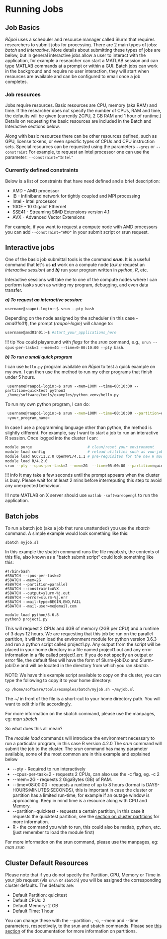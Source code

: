 # Running Jobs
## Job Basics

_Rāpoi_ uses a scheduler and resource manager called Slurm that requires researchers to submit jobs for processing.  There are 2 main types of jobs: _batch_ and _interactive_.  More details about submitting these types of jobs are below, but in general interactive jobs allow a user to interact with the application, for example a researcher can start a MATLAB session and can type MATLAB commands at a prompt or within a GUI.  Batch jobs can work in the background and require no user interaction, they will start when resources are available and can be configured to email once a job completes.

### Job resources

Jobs require resources.  Basic resources are CPU, memory (aka RAM) and time.  If the researcher does not specify the number of CPUs, RAM and time, the defaults will be given (currently 2CPU, 2 GB RAM and 1 hour of runtime.)  Details on requesting the basic resources are included in the Batch and Interactive sections below.

Along with basic resources there can be other resources defined, such as GPU, license tokens, or even specific types of CPUs and CPU instruction sets.  Special resources can be requested using the parameters `--gres` or `--constraint`  For example, to request an Intel processor one can use the parameter: `--constraint="Intel"`

### Currently defined constraints

Below is a list of constraints that have need defined and a brief description:

* AMD - AMD processor
* IB - Infiniband network for tightly coupled and MPI processing
* Intel - Intel processor
* 10GE - 10 Gigabit Ethernet
* SSE41 - Streaming SIMD Extensions version 4.1
* AVX - Advanced Vector Extensions

For example, if you want to request a compute node with AMD processors you can add `--constraint="AMD"` in your submit script or srun request.


## Interactive jobs

One of the basic job submittal tools is the command _**srun**_. It is a useful command that let's us _**a)**_ work on a compute node (_a.k.a_ request an _interactive_ _session_) and _**b)**_ run your program written in _python_, _R_, etc.


Interactive sessions will take me to one of the compute nodes where I can perform tasks such as writing my program, debugging, and even data transfer.

_**a) To request an interactive session:**_
```
username@raapoi-login:~$ srun --pty bash
```
Depending on the node assigned by the scheduler (in this case - _amd01n01_), the prompt (_raapoi-login_) will change to:

```bash
username@amd01n01:~$ #start_your_applications_here
```


!!! tip
    You could playaround with _flags_ for the _srun_ command, e.g., `srun --cpus-per-task=2 --mem=4G --time=0-00:10:00 --pty bash`. 


_**b) To run a small quick program**_


I can use `hello.py` program available on _Rāpoi_ to test a quick example on my own. I can then use the method to run my other programs that finish under 5 hours. 

```
 username@raapoi-login:~$ srun --mem=100M --time=00:10:00 --partition=quicktest python3 
 /home/software/tools/examples/python_venv/hello.py
```

To run my own python program, I can do: 

``` bash
 username@raapoi-login:~$ srun --mem=100M --time=00:10:00 --partition=quicktest python3 
 <your_program_name>
```


In case I use a programming language other than python, the method is slightly different. For example, say I want to start a job to run an interactive R session. Once logged into the cluster I can:

```bash
module purge                         # clean/reset your environment
module load config                   # reload utilities such as vuw-job-report
module load GCC/11.2.0 OpenMPI/4.1.1 # pre-requisites for the new R module
module load R/4.2.0
srun --pty --cpus-per-task=2 --mem=2G  --time=05:00:00 --partition=quicktest R
```


!!! info
    It may take a few seconds until the prompt appears when the cluster is busy. Please wait for at least 2 mins before interreputing this step to avoid any unexpected behaviour.
    
!!! note 
    MATLAB on X server should use `matlab -softwareopengl` to run the application.
    

## Batch jobs

To run a batch job (aka a job that runs unattended) you use the _sbatch_ command.  A simple example would look something like this:

`sbatch myjob.sl`

In this example the sbatch command runs the file myjob.sh, the contents of this file, also known as a "batch submit script" could look something like this:

```text
#!/bin/bash
#SBATCH --cpus-per-task=2
#SBATCH --mem=2G
#SBATCH --partition=parallel
#SBATCH --constraint=AVX
#SBATCH --output=slurm-%j.out
#SBATCH --error=slurm-%j.err
#SBATCH --mail-type=BEGIN,END,FAIL
#SBATCH --mail-user=me@email.com

module load python/3.6.8
python3 project1.py
```

This will request 2 CPUs and 4GB of memory (2GB per CPU) and a runtime of 3 days
12 hours.  We are requesting that this job be run on the parallel  partition, it
will then load the environment module for python version 3.6.3 and run a python
script called project1.py.  Any output from the script will be placed in your
home directory in a file named project1.out and any error information in a file called project1.err.  If you do not specify an output or error file, the default files will have the form of Slurm-jobID.o and Slurm-jobID.e and will be located in the directory from which you ran _sbatch_.

NOTE:  We have this example script available to copy on the cluster, you can type the following to copy it to your home directory:

`cp /home/software/tools/examples/batch/myjob.sh ~/myjob.sl`

The ~/ in front of the file is a short-cut to your home directory path.  You will want to edit this file accordingly.

For more information on the sbatch command, please use the manpages, eg: _man sbatch_


So what does this all mean?

The _module load_ commands will introduce the environment necessary to run a particular program, in this case R version 4.2.0
The _srun_ command will submit the job to the cluster.  The _srun_ command has many parameter available, some of the most common are in this example and explained below

* --pty - Required to run interactively
* --cpus-per-task=2 - requests 2 CPUs, can also use the -c flag, eg. -c 2
* --mem=2G - requests 2 GigaBytes (GB) of RAM.
* --time=08:00:00 - requests a runtime of up to 8 hours (format is DAYS-HOURS:MINUTES:SECONDS), this is important in case the cluster or partition has a limited run-time, for example if an outage window is approaching.  Keep in mind time is a resource along with CPU and Memory.  
* --partition=quicktest - requests a certain partition, in this case it requests the quicktest partition, see the [section on cluster partitions](partitions.md) for more information.
* R - the command you wish to run, this could also be matlab, python, etc. (just remember to load the module first)


For more information on the srun command, please use the manpages, eg: _man srun_



## Cluster Default Resources

Please note that if you do not specify the Partition, CPU, Memory or Time in your job request 
(via `srun` or `sbatch`)
you will be assigned the corresponding cluster defaults.
The defaults are:

* Default Partition: quicktest
* Default CPUs: 2
* Default Memory: 2 GB
* Default Time: 1 hour

You can change these with the --partition , -c, --mem and --time parameters, respectively, to the srun and sbatch commands. 
Please see [this section](partitions.md) of the documentation for more information on partitions.

